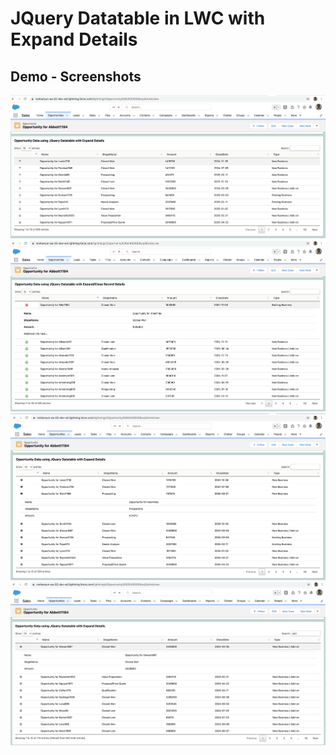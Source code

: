 # JQuery Datatable in LWC  with Expand Details

## Demo - Screenshots
![lwc jdt expand - 2](img/lwc-jdt-expand-2.png)
![lwc jdt expand - 3](img/lwc-jdt-expand-3.png)
![lwc jdt expand - 4](img/lwc-jdt-expand-4.png)
![lwc jdt expand - 5](img/lwc-jdt-expand-5.png)


